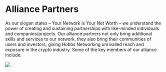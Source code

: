 # Alliance Partners

As our slogan states – Your Network is Your Net Worth – we understand the power of creating and sustaining partnerships with like-minded individuals and companies/projects. Our alliance partners not only bring additional skills and services to our network, they also bring their communities of users and investors, giving Hobbs Networking unrivalled reach and exposure in the crypto industry. Some of the key members of our alliance include:

![](<.gitbook/assets/Alliance\_Nov 2021.jpg>)
